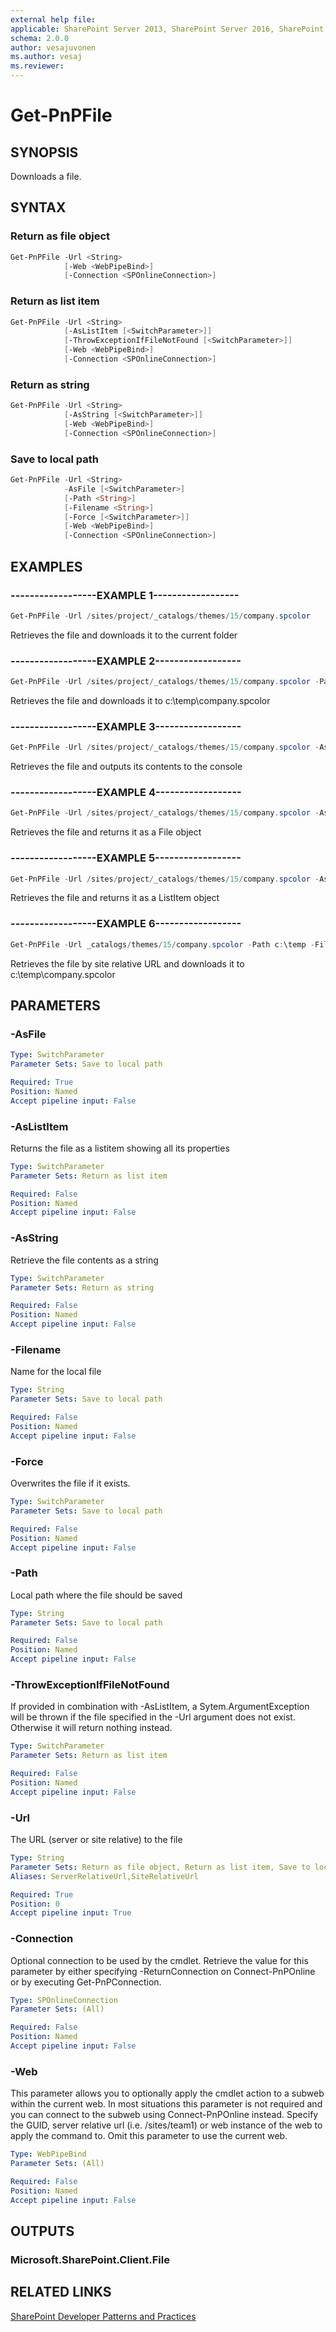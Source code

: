 ```yaml
---
external help file:
applicable: SharePoint Server 2013, SharePoint Server 2016, SharePoint Online
schema: 2.0.0
author: vesajuvonen
ms.author: vesaj
ms.reviewer:
---
```

# Get-PnPFile

## SYNOPSIS
Downloads a file.

## SYNTAX 

### Return as file object
```powershell
Get-PnPFile -Url <String>
            [-Web <WebPipeBind>]
            [-Connection <SPOnlineConnection>]
```

### Return as list item
```powershell
Get-PnPFile -Url <String>
            [-AsListItem [<SwitchParameter>]]
            [-ThrowExceptionIfFileNotFound [<SwitchParameter>]]
            [-Web <WebPipeBind>]
            [-Connection <SPOnlineConnection>]
```

### Return as string
```powershell
Get-PnPFile -Url <String>
            [-AsString [<SwitchParameter>]]
            [-Web <WebPipeBind>]
            [-Connection <SPOnlineConnection>]
```

### Save to local path
```powershell
Get-PnPFile -Url <String>
            -AsFile [<SwitchParameter>]
            [-Path <String>]
            [-Filename <String>]
            [-Force [<SwitchParameter>]]
            [-Web <WebPipeBind>]
            [-Connection <SPOnlineConnection>]
```

## EXAMPLES

### ------------------EXAMPLE 1------------------
```powershell
Get-PnPFile -Url /sites/project/_catalogs/themes/15/company.spcolor
```

Retrieves the file and downloads it to the current folder

### ------------------EXAMPLE 2------------------
```powershell
Get-PnPFile -Url /sites/project/_catalogs/themes/15/company.spcolor -Path c:\temp -FileName company.spcolor -AsFile
```

Retrieves the file and downloads it to c:\temp\company.spcolor

### ------------------EXAMPLE 3------------------
```powershell
Get-PnPFile -Url /sites/project/_catalogs/themes/15/company.spcolor -AsString
```

Retrieves the file and outputs its contents to the console

### ------------------EXAMPLE 4------------------
```powershell
Get-PnPFile -Url /sites/project/_catalogs/themes/15/company.spcolor -AsFile
```

Retrieves the file and returns it as a File object

### ------------------EXAMPLE 5------------------
```powershell
Get-PnPFile -Url /sites/project/_catalogs/themes/15/company.spcolor -AsListItem
```

Retrieves the file and returns it as a ListItem object

### ------------------EXAMPLE 6------------------
```powershell
Get-PnPFile -Url _catalogs/themes/15/company.spcolor -Path c:\temp -FileName company.spcolor -AsFile
```

Retrieves the file by site relative URL and downloads it to c:\temp\company.spcolor

## PARAMETERS

### -AsFile


```yaml
Type: SwitchParameter
Parameter Sets: Save to local path

Required: True
Position: Named
Accept pipeline input: False
```

### -AsListItem
Returns the file as a listitem showing all its properties

```yaml
Type: SwitchParameter
Parameter Sets: Return as list item

Required: False
Position: Named
Accept pipeline input: False
```

### -AsString
Retrieve the file contents as a string

```yaml
Type: SwitchParameter
Parameter Sets: Return as string

Required: False
Position: Named
Accept pipeline input: False
```

### -Filename
Name for the local file

```yaml
Type: String
Parameter Sets: Save to local path

Required: False
Position: Named
Accept pipeline input: False
```

### -Force
Overwrites the file if it exists.

```yaml
Type: SwitchParameter
Parameter Sets: Save to local path

Required: False
Position: Named
Accept pipeline input: False
```

### -Path
Local path where the file should be saved

```yaml
Type: String
Parameter Sets: Save to local path

Required: False
Position: Named
Accept pipeline input: False
```

### -ThrowExceptionIfFileNotFound
If provided in combination with -AsListItem, a Sytem.ArgumentException will be thrown if the file specified in the -Url argument does not exist. Otherwise it will return nothing instead.

```yaml
Type: SwitchParameter
Parameter Sets: Return as list item

Required: False
Position: Named
Accept pipeline input: False
```

### -Url
The URL (server or site relative) to the file

```yaml
Type: String
Parameter Sets: Return as file object, Return as list item, Save to local path, Return as string
Aliases: ServerRelativeUrl,SiteRelativeUrl

Required: True
Position: 0
Accept pipeline input: True
```

### -Connection
Optional connection to be used by the cmdlet. Retrieve the value for this parameter by either specifying -ReturnConnection on Connect-PnPOnline or by executing Get-PnPConnection.

```yaml
Type: SPOnlineConnection
Parameter Sets: (All)

Required: False
Position: Named
Accept pipeline input: False
```

### -Web
This parameter allows you to optionally apply the cmdlet action to a subweb within the current web. In most situations this parameter is not required and you can connect to the subweb using Connect-PnPOnline instead. Specify the GUID, server relative url (i.e. /sites/team1) or web instance of the web to apply the command to. Omit this parameter to use the current web.

```yaml
Type: WebPipeBind
Parameter Sets: (All)

Required: False
Position: Named
Accept pipeline input: False
```

## OUTPUTS

### Microsoft.SharePoint.Client.File

## RELATED LINKS

[SharePoint Developer Patterns and Practices](http://aka.ms/sppnp)

